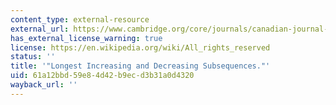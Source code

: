 ```yaml
---
content_type: external-resource
external_url: https://www.cambridge.org/core/journals/canadian-journal-of-mathematics/article/longest-increasing-and-decreasing-subsequences/B5098D9BC8B226C575402B971852C05E
has_external_license_warning: true
license: https://en.wikipedia.org/wiki/All_rights_reserved
status: ''
title: '"Longest Increasing and Decreasing Subsequences."'
uid: 61a12bbd-59e8-4d42-b9ec-d3b31a0d4320
wayback_url: ''
---
```

